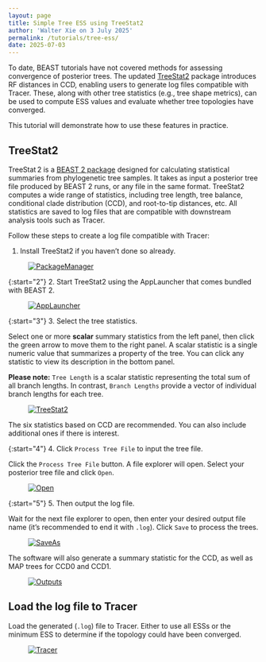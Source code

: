 ```yaml
---
layout: page
title: Simple Tree ESS using TreeStat2
author: 'Walter Xie on 3 July 2025'
permalink: /tutorials/tree-ess/
date: 2025-07-03
---
```


To date, BEAST tutorials have not covered methods for assessing convergence of posterior trees. 
The updated [TreeStat2](https://github.com/alexeid/TreeStat2/) package introduces RF distances in CCD, 
enabling users to generate log files compatible with Tracer. 
These, along with other tree statistics (e.g., tree shape metrics), 
can be used to compute ESS values and evaluate whether tree topologies have converged. 

This tutorial will demonstrate how to use these features in practice.


## TreeStat2

TreeStat 2 is a [BEAST 2 package](https://compevol.github.io/CBAN/) designed for 
calculating statistical summaries from phylogenetic tree samples. 
It takes as input a posterior tree file produced by BEAST 2 runs, or any file in the same format.
TreeStat2 computes a wide range of statistics, including tree length, tree balance, 
conditional clade distribution (CCD), and root-to-tip distances, etc.
All statistics are saved to log files that are compatible with downstream analysis tools such as Tracer.

Follow these steps to create a log file compatible with Tracer:

1. Install TreeStat2 if you haven’t done so already.

<figure class="image">
  <a href="PackageManager.png" target="_blank">
  <img src="PackageManager.png" alt="PackageManager"></a>
</figure>

{:start="2"}
2. Start TreeStat2 using the AppLauncher that comes bundled with BEAST 2.

<figure class="image">
  <a href="AppLauncher.png" target="_blank">
  <img src="AppLauncher.png" alt="AppLauncher"></a>
</figure>

{:start="3"}
3. Select the tree statistics.

Select one or more **scalar** summary statistics from the left panel, 
then click the green arrow to move them to the right panel.
A scalar statistic is a single numeric value that summarizes a property of the tree.
You can click any statistic to view its description in the bottom panel.

**Please note:** `Tree Length` is a scalar statistic representing the total sum of all branch lengths. 
In contrast, `Branch Lengths` provide a vector of individual branch lengths for each tree.

<figure class="image">
  <a href="TreeStat2.png" target="_blank">
  <img src="TreeStat2.png" alt="TreeStat2"></a>
</figure>

The six statistics based on CCD are recommended. 
You can also include additional ones if there is interest.  

{:start="4"}
4. Click `Process Tree File` to input the tree file. 

Click the `Process Tree File` button. A file explorer will open. 
Select your posterior tree file and click `Open`.

<figure class="image">
  <a href="Open.png" target="_blank">
  <img src="Open.png" alt="Open"></a>
</figure>

{:start="5"}
5. Then output the log file. 

Wait for the next file explorer to open, then enter your desired output file name 
(it’s recommended to end it with `.log`). Click `Save` to process the trees.

<figure class="image">
  <a href="SaveAs.png" target="_blank">
  <img src="SaveAs.png" alt="SaveAs"></a>
</figure>

The software will also generate a summary statistic for the CCD, as well as MAP trees for CCD0 and CCD1.

<figure class="image">
  <a href="Outputs.png" target="_blank">
  <img src="Outputs.png" alt="Outputs"></a>
</figure>

## Load the log file to Tracer

Load the generated (`.log`) file to Tracer. 
Either to use all ESSs or the minimum ESS to determine if the topology could have been converged. 

<figure class="image">
  <a href="Tracer.png" target="_blank">
  <img src="Tracer.png" alt="Tracer"></a>
</figure>
